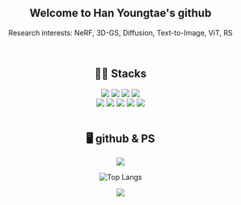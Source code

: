 <div align='center'>  

## Welcome to Han Youngtae's github
Research interests: NeRF, 3D-GS, Diffusion, Text-to-Image, ViT, RS

<!--
<div align='left'>
## 🖋️ Education
- Sogang University (2020~)
  - Business & Computer Science Engineering

## 📍Activities
- Release (2022.09~)
  - CSE Project Society
- Parrot (2023.03~2024.02)
  - Data Science & AI Society
- LG Aimers 3' (2023.07~2023.08)
  - AI Education Program & Hackathon
- OUTTA AI Bootcamp (2023.07~2023.08)
  - AI Education Program & Project
- Quantifi (2023.07~2024.01)
  - Quant Society
 
## 🏆 Prizes
- OUTTA AI Bootcamp E-commerce Rating Prediction & RS Building Project (2023, 1st place)
- 2024 Winter AI-Web Service Hackathon (2024, 1st Place)
-->

<br>
<div align='center'>  

## 🧑‍💻 Stacks

<img src="https://img.shields.io/badge/python-3776AB?style=for-the-badge&logo=python&logoColor=white"> 
<img src="https://img.shields.io/badge/pytorch-EE4C2C?style=for-the-badge&logo=pytorch&logoColor=white">
<img src="https://img.shields.io/badge/tensorflow-FF6F00?style=for-the-badge&logo=tensorflow&logoColor=white">
<img src="https://img.shields.io/badge/scikitlearn-F7931E?style=for-the-badge&logo=scikitlearn&logoColor=white">
<br>
<img src="https://img.shields.io/badge/c-A8B9CC?style=for-the-badge&logo=c&logoColor=white">
<img src="https://img.shields.io/badge/c++-00599C?style=for-the-badge&logo=c%2B%2B&logoColor=white">
<img src="https://img.shields.io/badge/r-276DC3?style=for-the-badge&logo=r&logoColor=white">
<img src="https://img.shields.io/badge/git-F05032?style=for-the-badge&logo=git&logoColor=white">
<img src="https://img.shields.io/badge/linux-FCC624?style=for-the-badge&logo=linux&logoColor=white">

<!-- Studying
<img src="https://img.shields.io/badge/cuda-76B900?style=for-the-badge&logo=nvidia&logoColor=white">
<img src="https://img.shields.io/badge/fastapi-009688?style=for-the-badge&logo=fastapi&logoColor=white">
<img src="https://img.shields.io/badge/kotlin-7F52FF?style=for-the-badge&logo=kotlin&logoColor=white">
-->

<!-- have used
<img src="https://img.shields.io/badge/jira-0052CC?style=for-the-badge&logo=jira&logoColor=white">
<img src="https://img.shields.io/badge/slack-4A154B?style=for-the-badge&logo=slack&logoColor=white">
-->

<br>
<br>

## 🖥️ github & PS

<p><img align="center" src=https://github-readme-stats.vercel.app/api?username=young0tete&show_icons=true&theme=dark/></p>

![Top Langs](https://github-readme-stats.vercel.app/api/top-langs/?username=young0tete&layout=compact&theme=tokyonight)

<p><img align="center" src="http://mazassumnida.wtf/api/generate_badge?boj=young0tete" /></p>




  
